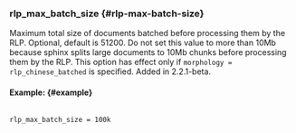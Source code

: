 ### rlp_max_batch_size {#rlp-max-batch-size}

Maximum total size of documents batched before processing them by the RLP. Optional, default is 51200. Do not set this value to more than 10Mb because sphinx splits large documents to 10Mb chunks before processing them by the RLP. This option has effect only if `morphology = rlp_chinese_batched` is specified. Added in 2.2.1-beta.

#### Example: {#example}

```

rlp_max_batch_size = 100k

```